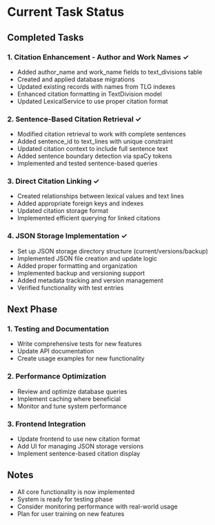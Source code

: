 # Current Task Status

## Completed Tasks

### 1. Citation Enhancement - Author and Work Names ✓
- Added author_name and work_name fields to text_divisions table
- Created and applied database migrations
- Updated existing records with names from TLG indexes
- Enhanced citation formatting in TextDivision model
- Updated LexicalService to use proper citation format

### 2. Sentence-Based Citation Retrieval ✓
- Modified citation retrieval to work with complete sentences
- Added sentence_id to text_lines with unique constraint
- Updated citation context to include full sentence text
- Added sentence boundary detection via spaCy tokens
- Implemented and tested sentence-based queries

### 3. Direct Citation Linking ✓
- Created relationships between lexical values and text lines
- Added appropriate foreign keys and indexes
- Updated citation storage format
- Implemented efficient querying for linked citations

### 4. JSON Storage Implementation ✓
- Set up JSON storage directory structure (current/versions/backup)
- Implemented JSON file creation and update logic
- Added proper formatting and organization
- Implemented backup and versioning support
- Added metadata tracking and version management
- Verified functionality with test entries

## Next Phase

### 1. Testing and Documentation
- Write comprehensive tests for new features
- Update API documentation
- Create usage examples for new functionality

### 2. Performance Optimization
- Review and optimize database queries
- Implement caching where beneficial
- Monitor and tune system performance

### 3. Frontend Integration
- Update frontend to use new citation format
- Add UI for managing JSON storage versions
- Implement sentence-based citation display

## Notes
- All core functionality is now implemented
- System is ready for testing phase
- Consider monitoring performance with real-world usage
- Plan for user training on new features
